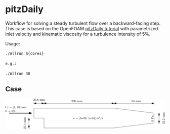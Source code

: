 # pitzDaily

Workflow for solving a steady turbulent flow over a backward-facing step. This case is based on the OpenFOAM [pitzDaily tutorial](https://www.openfoam.com/documentation/tutorial-guide/3-compressible-flow/3.1-steady-turbulent-flow-over-a-backward-facing-step) with parametrized inlet velocity and kinematic viscosity for a turbulence intensity of 5%.

Usage:

```
./Allrun ${cores}

e.g.:

./Allrun 30
```

## Case

![Scheme](imgs/scheme.png)
